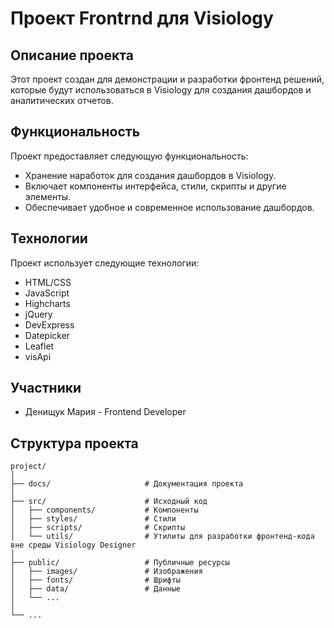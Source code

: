 # Проект Frontrnd для Visiology

## Описание проекта

Этот проект создан для демонстрации и разработки фронтенд решений, которые будут использоваться в Visiology для создания дашбордов и аналитических отчетов.

## Функциональность

Проект предоставляет следующую функциональность:

- Хранение наработок для создания дашбордов в Visiology.
- Включает компоненты интерфейса, стили, скрипты и другие элементы.
- Обеспечивает удобное и современное использование дашбордов.

## Технологии

Проект использует следующие технологии:

- HTML/CSS
- JavaScript
- Highcharts
- jQuery
- DevExpress
- Datepicker
- Leaflet
- visApi

## Участники

- Денищук Мария - Frontend Developer

## Структура проекта

```plaintext
project/
│
├── docs/                     # Документация проекта
│
├── src/                      # Исходный код
│   ├── components/           # Компоненты
│   ├── styles/               # Стили
│   ├── scripts/              # Скрипты
│   └── utils/                # Утилиты для разработки фронтенд-кода вне среды Visiology Designer
│
├── public/                   # Публичные ресурсы
│   ├── images/               # Изображения
│   ├── fonts/                # Шрифты
│   ├── data/                 # Данные
│   └── ...
│
└── ...